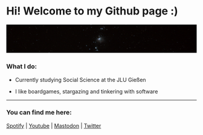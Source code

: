 
  
# Hi! Welcome to my Github page :)

  ![Orion Nebula](resources/Orionnebel_2.jpeg)
 <!--  ![Bild nicht gefunden: my-best-picture-of-the-orion-nebula.svg](resources/my-best-picture-of-the-orion-nebula.svg "Bild nicht gefunden: my-best-picture-of-the-orion-nebula.svg") -->

### What I do:
- Currently studying Social Science at the JLU Gießen

- I like boardgames, stargazing and tinkering with software

-------

### You can find me here:
[Spotify](https://open.spotify.com/user/kvqz88xd4goy62kojjy507veu) | [Youtube](https://www.youtube.com/@thhaase-soz) | [Mastodon](https://social.tchncs.de/@thhaase) | [Twitter](https://twitter.com/thhaase_)


